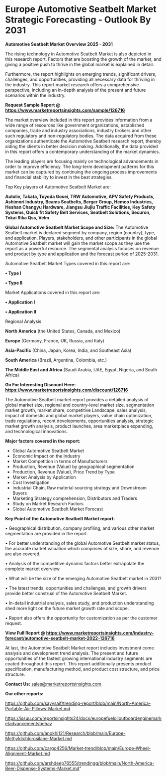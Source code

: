  # Europe Automotive Seatbelt Market Strategic Forecasting - Outlook By 2031

<Strong> Automotive Seatbelt Market Overview 2025 - 2031</strong>

The rising technology in Automotive Seatbelt Market is also depicted in this research report. Factors that are boosting the growth of the market, and giving a positive push to thrive in the global market is explained in detail.

Furthermore, the report highlights on emerging trends, significant drivers, challenges, and opportunities, providing all necessary data for thriving in the industry. This report market research offers a comprehensive perspective, including an in-depth analysis of the present and future scenarios within the industry.

<strong>Request Sample Report @ <a href=https://www.marketreportsinsights.com/sample/126716>https://www.marketreportsinsights.com/sample/126716</a></strong>

The market overview included in this report provides information from a wide range of resources like government organizations, established companies, trade and industry associations, industry brokers and other such regulatory and non-regulatory bodies. The data acquired from these organizations authenticate the Automotive Seatbelt research report, thereby aiding the clients in better decision making. Additionally, the data provided in this report offers a contemporary understanding of the market dynamics.

The leading players are focusing mainly on technological advancements in order to improve efficiency. The long-term development patterns for this market can be captured by continuing the ongoing process improvements and financial stability to invest in the best strategies.

Top Key players of Automotive Seatbelt Market are:

<strong>Autoliv, Takata, Toyoda Gosei, TRW Automotive, APV Safety Products, Ashimori Industry, Beams Seatbelts, Berger Group, Hemco Industries, Heshan Changyu Hardware, Jiangsu Jiujiu Traffic Facilities, Key Safety Systems, Quick fit Safety Belt Services, Seatbelt Solutions, Securon, Tokai Rika Qss, Velm</strong>

<strong><b>Global Automotive Seatbelt Market Scope and Size:</b></strong>
The Automotive Seatbelt market is declared segment by company, region (country), type, and application. Players, stakeholders, and other participants in the global Automotive Seatbelt market will gain the market scope as they use the report as a powerful resource. The segmental analysis focuses on revenue and product by type and application and the forecast period of 2025-2031.

Automotive Seatbelt Market Types covered in this report are:

<strong>• Type I

• Type II</strong>

Market Applications covered in this report are:

<strong>• Application I

• Application II</strong> 

Regional Analysis

<strong>North America</strong> (the United States, Canada, and Mexico)

<strong>Europe</strong> (Germany, France, UK, Russia, and Italy)

<strong>Asia-Pacific</strong> (China, Japan, Korea, India, and Southeast Asia)

<strong>South America</strong> (Brazil, Argentina, Colombia, etc.)

<strong>The Middle East and Africa</strong> (Saudi Arabia, UAE, Egypt, Nigeria, and South Africa)

<strong>Go For Interesting Discount Here: <a href=https://www.marketreportsinsights.com/discount/126716>https://www.marketreportsinsights.com/discount/126716</a></strong>

The Automotive Seatbelt market report provides a detailed analysis of global market size, regional and country-level market size, segmentation market growth, market share, competitive Landscape, sales analysis, impact of domestic and global market players, value chain optimization, trade regulations, recent developments, opportunities analysis, strategic market growth analysis, product launches, area marketplace expanding, and technological innovations.

<strong><b>Major factors covered in the report:</b></strong>
<ul>
  <li>Global Automotive Seatbelt Market </li>
  <li>Economic Impact on the Industry</li>
  <li>Market Competition in terms of Manufacturers</li>
  <li>Production, Revenue (Value) by geographical segmentation</li>
  <li>Production, Revenue (Value), Price Trend by Type</li>
  <li>Market Analysis by Application</li>
  <li>Cost Investigation</li>
  <li>Industrial Chain, Raw material sourcing strategy and Downstream Buyers</li>
  <li>Marketing Strategy comprehension, Distributors and Traders</li>
  <li>Study on Market Research Factors</li>
  <li>Global Automotive Seatbelt Market Forecast</li>
</ul>

<strong><b>Key Point of the Automotive Seatbelt Market report:</b></strong>

• Geographical distribution, company profiling, and various other market segmentation are provided in the report.

• For better understanding of the global Automotive Seatbelt market status, the accurate market valuation which comprises of size, share, and revenue are also covered.

• Analysis of the competitive dynamic factors better extrapolate the complete market overview

• What will be the size of the emerging Automotive Seatbelt market in 2031?

• The latest trends, opportunities and challenges, and growth drivers provide better construal of the Automotive Seatbelt Market.

• In-detail industrial analysis, sales study, and production understanding shed more light on the future market growth rate and scope.

• Report also offers the opportunity for customization as per the customer request.

<strong><b>View Full Report @ <a href=https://www.marketreportsinsights.com/industry-forecast/automotive-seatbelt-market-2022-126716>https://www.marketreportsinsights.com/industry-forecast/automotive-seatbelt-market-2022-126716</a></b></strong>


At last, the Automotive Seatbelt Market report includes investment come analysis and development trend analysis. The present and future opportunities of the fastest growing international industry segments are coated throughout this report. This report additionally presents product specification, manufacturing method, and product cost structure, and price structure.

<strong>Contact Us:</strong>
sales@marketreportsinsights.com

<strong>Our other reports:</strong>

<a href=https://github.com/sayysaif/trending-report/blob/main/North-America-Portable-Air-Pillows-Market.md>https://github.com/sayysaif/trending-report/blob/main/North-America-Portable-Air-Pillows-Market.md</a>

<a href=https://issuu.com/reportsinsights24/docs/europefueloiloutboardenginemarketadvancementsbehav>https://issuu.com/reportsinsights24/docs/europefueloiloutboardenginemarketadvancementsbehav</a>

<a href=https://github.com/anokhi121/Research/blob/main/Europe-Methyldichlorosilane-Market.md>https://github.com/anokhi121/Research/blob/main/Europe-Methyldichlorosilane-Market.md</a>

<a href=https://github.com/cargo4256/Market-trend/blob/main/Europe-Wheel-Alignment-Market.md>https://github.com/cargo4256/Market-trend/blob/main/Europe-Wheel-Alignment-Market.md</a>

<a href=https://github.com/arshdeep76555/trendingg/blob/main/North-America-Beer-Dispense-Systems-Market.md>https://github.com/arshdeep76555/trendingg/blob/main/North-America-Beer-Dispense-Systems-Market.md</a>"
